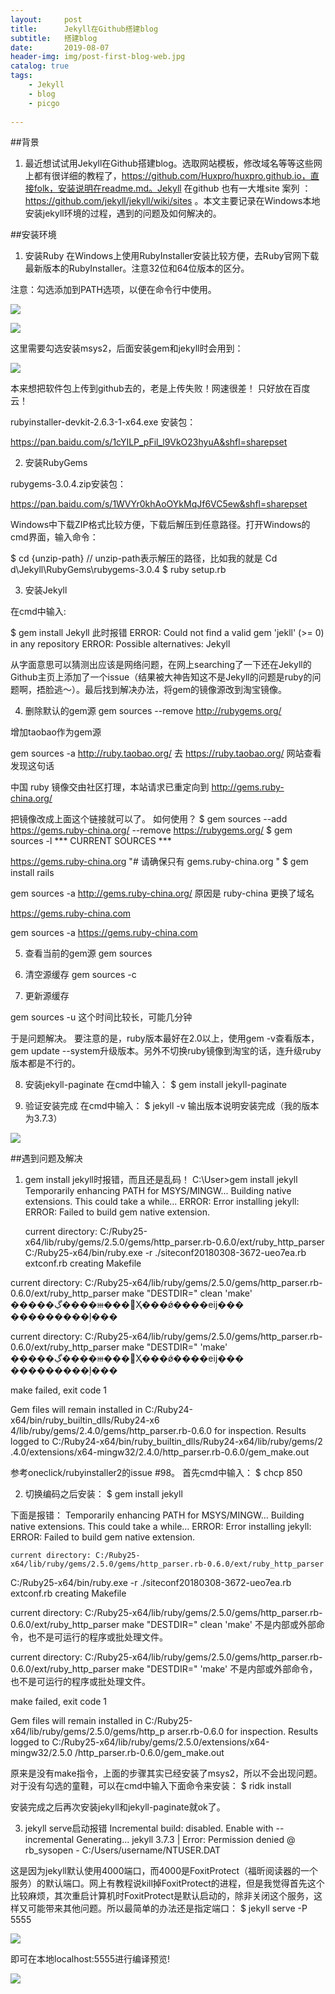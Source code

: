 ```yaml
---
layout:     post
title:      Jekyll在Github搭建blog
subtitle:   搭建blog 
date:       2019-08-07
header-img: img/post-first-blog-web.jpg
catalog: true
tags:
    - Jekyll 
    - blog
    - picgo
    
---
```

##背景
1. 最近想试试用Jekyll在Github搭建blog。选取网站模板，修改域名等等这些网上都有很详细的教程了，https://github.com/Huxpro/huxpro.github.io，直接folk，安装说明在readme.md。Jekyll 在github 也有一大堆site 案列 ： https://github.com/jekyll/jekyll/wiki/sites 。本文主要记录在Windows本地安装jekyll环境的过程，遇到的问题及如何解决的。


##安装环境

1. 安装Ruby
在Windows上使用RubyInstaller安装比较方便，去Ruby官网下载最新版本的RubyInstaller。注意32位和64位版本的区分。

注意：勾选添加到PATH选项，以便在命令行中使用。

![](https://raw.githubusercontent.com/dbb4560/StorePicturebed/master/wirtePicture/20191019220626.png)

![](https://raw.githubusercontent.com/dbb4560/StorePicturebed/master/wirtePicture/20191019220747.png)

这里需要勾选安装msys2，后面安装gem和jekyll时会用到：

![](https://raw.githubusercontent.com/dbb4560/StorePicturebed/master/wirtePicture/20191019220919.png)


本来想把软件包上传到github去的，老是上传失败！网速很差！
只好放在百度云！

rubyinstaller-devkit-2.6.3-1-x64.exe 安装包：

https://pan.baidu.com/s/1cYILP_pFil_l9VkO23hyuA&shfl=sharepset

2. 安装RubyGems

rubygems-3.0.4.zip安装包：

https://pan.baidu.com/s/1WVYr0khAoOYkMqJf6VC5ew&shfl=sharepset

Windows中下载ZIP格式比较方便，下载后解压到任意路径。打开Windows的cmd界面，输入命令：

$ cd {unzip-path} // unzip-path表示解压的路径，比如我的就是
Cd  d\Jekyll\RubyGems\rubygems-3.0.4
$ ruby setup.rb

3. 安装Jekyll

在cmd中输入:

$ gem install Jekyll
此时报错
ERROR:  Could not find a valid gem 'jekll' (>= 0) in any repository
ERROR:  Possible alternatives: Jekyll

从字面意思可以猜测出应该是网络问题，在网上searching了一下还在Jekyll的Github主页上添加了一个issue（结果被大神告知这不是Jekyll的问题是ruby的问题啊，捂脸逃～）。最后找到解决办法，将gem的镜像源改到淘宝镜像。

4. 删除默认的gem源
gem sources --remove http://rubygems.org/

增加taobao作为gem源

gem sources -a http://ruby.taobao.org/
去 https://ruby.taobao.org/ 网站查看 
发现这句话

中国 ruby 镜像交由社区打理，本站请求已重定向到 http://gems.ruby-china.org/

把镜像改成上面这个链接就可以了。
如何使用？
$ gem sources --add https://gems.ruby-china.org/ --remove https://rubygems.org/
$ gem sources -l
*** CURRENT SOURCES ***

https://gems.ruby-china.org
 "# 请确保只有 gems.ruby-china.org "
$ gem install rails


gem sources -a http://gems.ruby-china.org/
原因是 ruby-china 更换了域名

https://gems.ruby-china.com

gem sources -a https://gems.ruby-china.com

5. 查看当前的gem源
gem sources

6. 清空源缓存
gem sources -c

7. 更新源缓存

gem sources -u
这个时间比较长，可能几分钟

于是问题解决。
要注意的是，ruby版本最好在2.0以上，使用gem -v查看版本，gem update --system升级版本。另外不切换ruby镜像到淘宝的话，连升级ruby版本都是不行的。

8. 安装jekyll-paginate
在cmd中输入：
$ gem install jekyll-paginate

9. 验证安装完成
在cmd中输入：
$ jekyll -v
输出版本说明安装完成（我的版本为3.7.3）

![](https://raw.githubusercontent.com/dbb4560/StorePicturebed/master/wirtePicture/20191019234729.png)


##遇到问题及解决
1. gem install jekyll时报错，而且还是乱码！
C:\User>gem install jekyll
Temporarily enhancing PATH for MSYS/MINGW...
Building native extensions. This could take a while...
ERROR:  Error installing jekyll:
    ERROR: Failed to build gem native extension.

    current directory: C:/Ruby25-x64/lib/ruby/gems/2.5.0/gems/http_parser.rb-0.6.0/ext/ruby_http_parser
C:/Ruby25-x64/bin/ruby.exe -r ./siteconf20180308-3672-ueo7ea.rb extconf.rb
creating Makefile

current directory: C:/Ruby25-x64/lib/ruby/gems/2.5.0/gems/http_parser.rb-0.6.0/ext/ruby_http_parser
 make "DESTDIR=" clean
 'make' �����ڲ����ⲿ���Ҳ���ǿ����еĳ���
���������ļ���

current directory: C:/Ruby25-x64/lib/ruby/gems/2.5.0/gems/http_parser.rb-0.6.0/ext/ruby_http_parser
make "DESTDIR="
'make' �����ڲ����ⲿ���Ҳ���ǿ����еĳ���
 ���������ļ���

 make failed, exit code 1

Gem files will remain installed in C:/Ruby24-x64/bin/ruby_builtin_dlls/Ruby24-x6
4/lib/ruby/gems/2.4.0/gems/http_parser.rb-0.6.0 for inspection.
Results logged to C:/Ruby24-x64/bin/ruby_builtin_dlls/Ruby24-x64/lib/ruby/gems/2
.4.0/extensions/x64-mingw32/2.4.0/http_parser.rb-0.6.0/gem_make.out

参考oneclick/rubyinstaller2的issue #98。
首先cmd中输入：
$ chcp 850

2. 切换编码之后安装：
$ gem install jekyll

下面是报错：
Temporarily enhancing PATH for MSYS/MINGW...
Building native extensions. This could take a while...
ERROR:  Error installing jekyll:
        ERROR: Failed to build gem native extension.

    current directory: C:/Ruby25-x64/lib/ruby/gems/2.5.0/gems/http_parser.rb-0.6.0/ext/ruby_http_parser
C:/Ruby25-x64/bin/ruby.exe -r ./siteconf20180308-3672-ueo7ea.rb extconf.rb
creating Makefile

current directory: C:/Ruby25-x64/lib/ruby/gems/2.5.0/gems/http_parser.rb-0.6.0/ext/ruby_http_parser
make "DESTDIR=" clean
'make' 不是内部或外部命令，也不是可运行的程序或批处理文件。

current directory: C:/Ruby25-x64/lib/ruby/gems/2.5.0/gems/http_parser.rb-0.6.0/ext/ruby_http_parser
make "DESTDIR="
'make' 不是内部或外部命令，也不是可运行的程序或批处理文件。

make failed, exit code 1

Gem files will remain installed in C:/Ruby25-x64/lib/ruby/gems/2.5.0/gems/http_p
arser.rb-0.6.0 for inspection.
Results logged to C:/Ruby25-x64/lib/ruby/gems/2.5.0/extensions/x64-mingw32/2.5.0
/http_parser.rb-0.6.0/gem_make.out

原来是没有make指令，上面的步骤其实已经安装了msys2，所以不会出现问题。对于没有勾选的童鞋，可以在cmd中输入下面命令来安装：
$ ridk install

安装完成之后再次安装jekyll和jekyll-paginate就ok了。

3. jekyll serve启动报错
Incremental build: disabled. Enable with --incremental
      Generating...
jekyll 3.7.3 | Error:  Permission denied @ rb_sysopen - C:/Users/username/NTUSER.DAT

这是因为jekyll默认使用4000端口，而4000是FoxitProtect（福昕阅读器的一个服务）的默认端口。网上有教程说kill掉FoxitProtect的进程，但是我觉得首先这个比较麻烦，其次重启计算机时FoxitProtect是默认启动的，除非关闭这个服务，这样又可能带来其他问题。所以最简单的办法还是指定端口：
$ jekyll serve -P 5555

![](https://raw.githubusercontent.com/dbb4560/StorePicturebed/master/wirtePicture/20191019234729.png)

即可在本地localhost:5555进行编译预览!

![](https://raw.githubusercontent.com/dbb4560/StorePicturebed/master/wirtePicture/20191019234819.png)